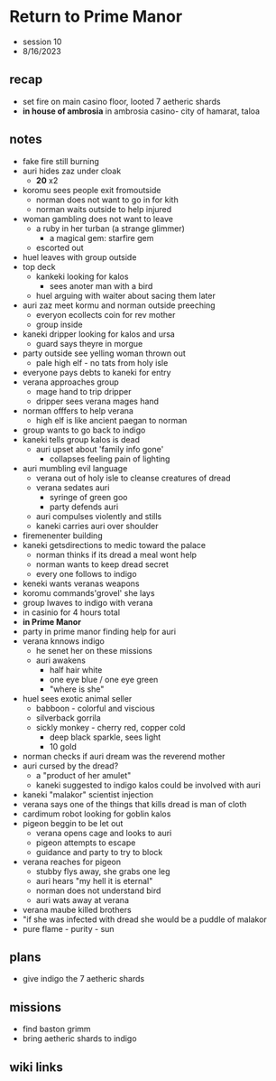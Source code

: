 # Return to Prime Manor
- session 10
- 8/16/2023  
 
## recap 
- set fire on main casino floor, looted 7 aetheric shards
- **in house of ambrosia** in ambrosia casino- city of hamarat, taloa

## notes  
- fake fire still burning
- auri hides zaz under cloak
    - **20** x2
- koromu sees people exit fromoutside
    - norman does not want to go in for kith
    - norman waits outside to help injured
- woman gambling does not want to leave
    - a ruby in her turban (a strange glimmer)
        - a magical gem: starfire gem
    - escorted out
- huel leaves with group outside
- top deck
    - kankeki looking for kalos
        - sees anoter man with a bird
    - huel arguing with waiter about sacing them later
- auri zaz meet kormu and norman outside preeching
    - everyon ecollects coin for rev mother
    - group inside
- kaneki dripper looking for kalos and ursa
    - guard says theyre in morgue
- party outside see yelling woman thrown out
    - pale high elf - no tats from holy isle
- everyone pays debts to kaneki for entry
- verana approaches group
    - mage hand to trip dripper
    - dripper sees verana mages hand
- norman offfers to help verana
    - high elf is like ancient paegan to norman
- group wants to go back to indigo
- kaneki tells group kalos is dead
    - auri upset about 'family info gone'
        - collapses feeling pain of lighting
- auri mumbling evil language
    - verana out of holy isle to cleanse creatures of dread
    - verana sedates auri
        - syringe of green goo
        - party defends auri
    - auri compulses violently and stills
    - kaneki carries auri over shoulder
- firemenenter building
- kaneki getsdirections to medic toward the palace
    - norman thinks if its dread a meal wont help
    - norman wants to keep dread secret
    - every one follows to indigo 
- keneki wants veranas weapons
- koromu commands'grovel' she lays
- group lwaves to indigo with verana
- in casinio for 4 hours total
- **in Prime Manor**
- party in prime manor finding help for auri
- verana knnows indigo
    - he senet her on these missions
    - auri awakens
        - half hair white
        - one eye blue / one eye green
        - "where is she"
- huel sees exotic animal seller
    - babboon - colorful and viscious
    - silverback gorrila
    - sickly monkey - cherry red, copper cold
        - deep black sparkle, sees light
        - 10 gold
- norman checks if auri dream was the reverend mother
- auri cursed by the dread?
    - a "product of her amulet"
    - kaneki suggested to indigo kalos could be involved with auri
- kaneki "malakor" scientist injection
- verana says one of the things that kills dread is man of cloth 
- cardimum robot looking for goblin kalos
- pigeon beggin to be let out
    - verana opens cage and looks to auri
    - pigeon attempts to escape
    - guidance and party to try to block
- verana reaches for pigeon
    - stubby flys away, she grabs one leg
    - auri hears "my hell it is eternal"
    - norman does not understand bird
    - auri wats away at verana
- verana maube killed brothers
- "if she was infected with dread she would be a puddle of malakor
- pure flame - purity - sun



## plans
- give indigo the 7 aetheric shards

## missions
- find baston grimm
- bring aetheric shards to indigo

## wiki links   
 
 



